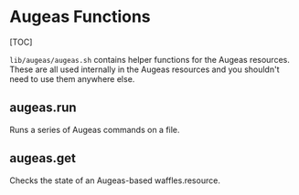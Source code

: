 # Augeas Functions

[TOC]

`lib/augeas/augeas.sh` contains helper functions for the Augeas resources. These are all used internally in the Augeas resources and you shouldn't need to use them anywhere else.

## augeas.run

Runs a series of Augeas commands on a file.

## augeas.get

Checks the state of an Augeas-based waffles.resource.
